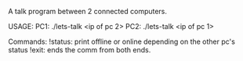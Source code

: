 A talk program between 2 connected computers.

USAGE: PC1: ./lets-talk <pc1 port num> <ip of pc 2> <pc2 port num> 
       PC2: ./lets-talk <pc2 port num> <ip of pc 1> <pc1 port num> 
  
Commands: !status: print offline or online depending on the other pc's status
          !exit: ends the comm from both ends.
  
  

